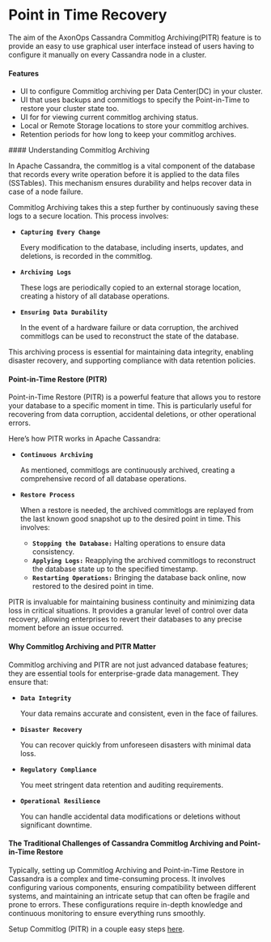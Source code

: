 # Point in Time Recovery

The aim of the AxonOps Cassandra Commitlog Archiving(PITR) feature is to provide an easy to use graphical user interface instead of users having to configure it manually on every Cassandra node in a cluster.

#### Features

- UI to configure Commitlog archiving per Data Center(DC) in your cluster.
- UI that uses backups and commitlogs to specify the Point-in-Time to restore your cluster state too. 
- UI for for viewing current commitlog archiving status.
- Local or Remote Storage locations to store your commitlog archives.
- Retention periods for how long to keep your commitlog archives.


#### Understanding Commitlog Archiving

In Apache Cassandra, the commitlog is a vital component of the database that records every write operation before it is applied to the data files (SSTables). 
This mechanism ensures durability and helps recover data in case of a node failure.

Commitlog Archiving takes this a step further by continuously saving these logs to a secure location. This process involves:

  - **```Capturing Every Change```**
  
    Every modification to the database, including inserts, updates, and deletions, is recorded in the commitlog.

  - **```Archiving Logs```**
  
    These logs are periodically copied to an external storage location, creating a history of all database operations.

  - **```Ensuring Data Durability```**
  
    In the event of a hardware failure or data corruption, the archived commitlogs can be used to reconstruct the state of the database.

This archiving process is essential for maintaining data integrity, enabling disaster recovery, and supporting compliance with data retention policies.

#### Point-in-Time Restore (PITR)

Point-in-Time Restore (PITR) is a powerful feature that allows you to restore your database to a specific moment in time.
This is particularly useful for recovering from data corruption, accidental deletions, or other operational errors.

Here’s how PITR works in Apache Cassandra:

  - **```Continuous Archiving```**

    As mentioned, commitlogs are continuously archived, creating a comprehensive record of all database operations.

  - **```Restore Process```**

    When a restore is needed, the archived commitlogs are replayed from the last known good snapshot up to the desired point in time. This involves:

    - **```Stopping the Database:```** Halting operations to ensure data consistency.
    - **```Applying Logs:```** Reapplying the archived commitlogs to reconstruct the database state up to the specified timestamp.
    - **```Restarting Operations:```** Bringing the database back online, now restored to the desired point in time.

PITR is invaluable for maintaining business continuity and minimizing data loss in critical situations.
It provides a granular level of control over data recovery, allowing enterprises to revert their databases to any precise moment before an issue occurred.

#### Why Commitlog Archiving and PITR Matter

Commitlog archiving and PITR are not just advanced database features; they are essential tools for enterprise-grade data management. They ensure that:
  - **```Data Integrity```**
  
    Your data remains accurate and consistent, even in the face of failures.

  - **```Disaster Recovery```**
  
    You can recover quickly from unforeseen disasters with minimal data loss.

  - **```Regulatory Compliance```**
  
    You meet stringent data retention and auditing requirements.

  - **```Operational Resilience```**
  
    You can handle accidental data modifications or deletions without significant downtime.

#### The Traditional Challenges of Cassandra Commitlog Archiving and Point-in-Time Restore

Typically, setting up Commitlog Archiving and Point-in-Time Restore in Cassandra is a complex and time-consuming process. 
It involves configuring various components, ensuring compatibility between different systems, and maintaining an intricate setup that can often be fragile and prone to errors.
These configurations require in-depth knowledge and continuous monitoring to ensure everything runs smoothly.

Setup Commitlog (PITR) in a couple easy steps [here](configuration.md).
